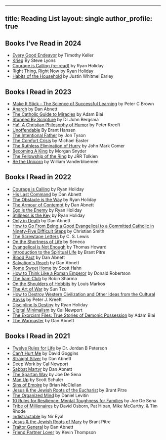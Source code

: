   
---
title: Reading List
layout: single
author_profile: true
---

## Books I've Read in 2024
- [Every Good Endeavor](https://www.amazon.com/Every-Good-Endeavor-Connecting-Your/dp/1594632820/ref=sr_1_1?crid=HNK0QTVUZ4W&keywords=every+good+endeavor+tim+keller&qid=1705504837&s=books&sprefix=every+good+%2Cstripbooks%2C170&sr=1-1) by Timothy Keller
- [Krieg](https://www.amazon.com/Krieg-Warhammer-000-Steve-Lyons/dp/1800262043/ref=sr_1_1?crid=3UEQFU8K34ZX1&dib=eyJ2IjoiMSJ9.vLDtptqyGVz6HLvegUKuZwPN4q4JwkmpN119NXb0xquWR6Kf89XRO_rtWHV12ZiiZDzuIQnfo3fTOGkvxhFVdjvAoz022oz-sqZvO_b8TepM46z6A8G9Cdxbue0nV0aTSaVCi1pWfkNUC1wCRKYpOhEUFAyRTjgEWscLr5vlXdonunauaYror0a8_ZSRWq-ywHfz6VaefhbLR_MXNdo36iHGiEBZ_BSV5tExLq847WI.vYZYdM8rpME8IQLMmjO0fodTvqoLUnu-S43upWegGT0&dib_tag=se&keywords=krieg+steve+lyons&qid=1709857164&sprefix=kreig+ste%2Caps%2C182&sr=8-1) By Steve Lyons
- [Courage is Calling (re-read)](https://www.amazon.com/Courage-Calling-Fortune-Favors-Brave/dp/0593191676/ref=sr_1_1?crid=14RQBNCDU6KCA&dib=eyJ2IjoiMSJ9.tFkd0QL8Z8Ocy09vg1Wx6cK138P5lXF6vH0wexf0ey6K-71wiy4l8hX68AXXgEGoKLedyhE76q8hutABlkzC3D4Kz111Dr6623wWlEBWQgnXlgCwOUgnkulfuMYh7I9blKzq-_G2UkhK54GiRmG0ykD9ZLuNhH3r-VMCO5OJ8qCP8TLTbmm6DCnUlecgVSGmMZlCT_UB3auKVDGLFlGDWFe2_wSSPMWnGSJ59gM-GiU.9Zu2zs8hd72YvaHtodxfXkAA-fl7HXqeksEosEXJ0i0&dib_tag=se&keywords=courage+is+calling+ryan+holiday&qid=1711559602&sprefix=courage+is+call%2Caps%2C137&sr=8-1) by Ryan Holiday
- [Right Thing, Right Now](https://www.amazon.com/Right-Thing-Now-Values-Character/dp/0593191714/ref=sr_1_1?crid=1X6KXCI4KZ2FI&dib=eyJ2IjoiMSJ9.Lry9i3EdmjH_uC_Ac0MdNPtu1GAz4PNE3lK9U9x2_KwIDEWzkXkFBdjA0WB92M4MChE846TQ9sq8ZLDQoKufE_8PqVyZwzC2uXsbiI2Jf2meML0PmFkn5qGN0PSfQz7K0jCSwIIklTJtq4d2i14r5PxfNQyLbmp85XXDJrPNg-vcWQSUDKDCaEKmtLxtqpvEX_8aWrVpCt4vaNxUOS8mljuguv3aoHKS_CGaXEgTCfo.RMLk2ea3fTnH17z0uxPTefkw3Eh0YTNIRc9p05xPWB4&dib_tag=se&keywords=right+thing+right+now+ryan+holiday&qid=1724868725&sprefix=right+thing+right+now%2Caps%2C149&sr=8-1) by Ryan Holiday
- [Habits of the Household](https://www.amazon.com/Habits-Household-Practicing-Everyday-Rhythms/dp/0310362938/ref=sr_1_1?crid=2U81N13FRL69W&dib=eyJ2IjoiMSJ9.PnCcVroxSYrz2v-ctF8MX8QeYkYiqFuRh7eV0TrcjHTEuhotky05MsAFEPKgbsSovGTnTmCEg71UPuwLuIesyfLII7D0FIdLIDp_yZaKd4WHADqemNKl7ueWtY6Jd_pe-hxInvifMkLTZCJTyatCsTAKeojPNvScx8PBP565FhNkf8AX1k0ZIene0WOatux1AGGeFn5yNumCRqZLMr69gVcmR5Dm70hBfrr-WMiDAyk.l3G2HpiOAt-G1mQZ6WfX8MrtH4jF4z9e_x_cUvkNm9k&dib_tag=se&keywords=habits+of+the+household&qid=1724868761&sprefix=habits+of+t%2Caps%2C148&sr=8-1) by Justin Whitmel Earley
## Books I Read in 2023
- [Make It Stick - The Science of Successful Learning](https://www.amazon.com/Make-It-Stick-Peter-C-Brown-audiobook/dp/B00M1Z2THY/ref=sr_1_1?keywords=make+it+stick+the+science+of+successful+learning&qid=1673463798&sprefix=make+it+stick+%2Caps%2C148&sr=8-1) by Peter C Brown
- [Anarch](https://www.amazon.com/Victory-Part-Two-Warhammer-000/dp/1804070785/ref=sr_1_1?keywords=the+victory+part+2&qid=1671475754&sprefix=the+victor%2Caps%2C298&sr=8-1) by Dan Abnett
- [The Catholic Guide to Miracles](https://www.amazon.com/Catholic-Guide-Miracles-Separating-Counterfeit/dp/1644132966/ref=sr_1_1?crid=6GBUUD7MP74R&keywords=catholic+guide+to+miracles&qid=1674499233&sprefix=catholic+guide+to+miracles%2Caps%2C150&sr=8-1) by Adam Blai
- [Stunned By Scripture](https://www.amazon.com/Stunned-Scripture-Bible-Made-Catholic/dp/1612783937/ref=sr_1_1?keywords=stunned+by+scripture+by+dr.+john+bergsma&qid=1676501895&sprefix=stunned+by+s%2Caps%2C177&sr=8-1) by Dr John Bergsma
- [Ha!: A Christian Philosophy of Humor](https://www.amazon.com/gp/product/1587313189/ref=ppx_yo_dt_b_asin_title_o03_s00?ie=UTF8&psc=1) by Peter Kreeft
- [Unoffendable](https://www.amazon.com/Unoffendable-Just-Change-Make-Better/dp/B09ZYMS2R5/ref=sr_1_1?keywords=unoffendable+by+brant+hansen&sr=8-1) By Brant Hansen
- [The Intentional Father](https://www.amazon.com/Intentional-Father-Practical-Courage-Character/dp/0801018684/ref=sr_1_1?keywords=the+intentional+father+jon+tyson&sr=8-1) by Jon Tyson
- [The Comfort Crisis](https://www.amazon.com/Comfort-Crisis-Embrace-Discomfort-Reclaim/dp/0593138767/ref=sr_1_1?keywords=comfort+crisis&qid=1684169081&sprefix=comfort+cri%2Caps%2C168&sr=8-1) by Michael Easter
- [The Ruthless Elimination of Hurry](https://www.amazon.com/Ruthless-Elimination-Hurry-Emotionally-Spiritually/dp/0525653090/ref=sr_1_1?keywords=the+ruthless+elimination+of+hurry+by+john+mark+comer&qid=1691076549&sprefix=the+ruth%2Caps%2C175&sr=8-1) by John Mark Comer
- [Becoming A King](https://www.amazon.com/Becoming-King-Path-Restoring-Heart/dp/0785232117/ref=tmm_pap_swatch_0?_encoding=UTF8&qid=&sr=) by Morgan Snyder
- [The Fellowship of the Ring](https://www.amazon.com/gp/product/0007581149/ref=ppx_yo_dt_b_search_asin_title?ie=UTF8&psc=1) by JRR Tolkien
- [Be the Unicorn](https://www.amazon.com/Be-Unicorn-Data-Driven-Separate-Leaders/dp/B0C3F7VP61/ref=sr_1_1?crid=1CETW1IKDCWJ&keywords=be+the+unicorn+vanderbloemen&qid=1703973428&sprefix=be+the+unicorn%2Caps%2C142&sr=8-1) by William Vanderbloemen
## Books I Read in 2022
- [Courage is Calling](https://www.amazon.com/Courage-Calling-Fortune-Favors-Brave/dp/0593191676/ref=sr_1_1?crid=3I16QU4TOG2NF&keywords=courage+is+calling+ryan+holiday&qid=1641406889&sprefix=courage+is+calling%2Caps%2C138&sr=8-1) by Ryan Holiday
- [His Last Command](https://www.amazon.com/The-Lost-Gaunts-Ghosts-Omnibus/dp/1844168182/ref=tmm_pap_swatch_0?_encoding=UTF8&qid=1642534161&sr=8-1) by Dan Abnett
- [The Obstacle is the Way](https://www.amazon.com/Obstacle-Way-Timeless-Turning-Triumph/dp/1591846358/ref=sr_1_1?keywords=the+obstacle+is+the+way&qid=1643521363&s=books&sprefix=the+obstac%2Cstripbooks%2C144&sr=1-1) by Ryan Holiday
- [The Armour of Contempt](https://www.amazon.com/The-Lost-Gaunts-Ghosts-Omnibus/dp/1844168182/ref=tmm_pap_swatch_0?_encoding=UTF8&qid=1642534161&sr=8-1) by Dan Abnett
- [Ego is the Enemy](https://www.amazon.com/Ego-Enemy-Ryan-Holiday/dp/1591847818/ref=sr_1_1?keywords=ego+is+the+enemy&qid=1644513360&s=books&sprefix=ego+is+the+e%2Cstripbooks%2C224&sr=1-1) by Ryan Holiday
- [Stillness is the Key](https://www.amazon.com/Stillness-Key-Ryan-Holiday/dp/0525538585/ref=tmm_hrd_swatch_0?_encoding=UTF8&qid=1645041638&sr=8-1) by Ryan Holiday
- [Only in Death](https://www.amazon.com/The-Lost-Gaunts-Ghosts-Omnibus/dp/1844168182/ref=tmm_pap_swatch_0?_encoding=UTF8&qid=1642534161&sr=8-1) by Dan Abnett
- [How to Go From Being a Good Evangelical to a Committed Catholic in Ninety-Five Difficult Steps](https://www.amazon.com/Evangelical-Committed-Catholic-Ninety-Five-Difficult/dp/1610970330/ref=sr_1_1?keywords=how+to+go+from+being+a+good+evangelical&qid=1646164954&sprefix=How+to+go+from+being+a+%2Caps%2C169&sr=8-1) by Christian Smith
- [The Screwtape Letters](https://www.amazon.com/Screwtape-Letters-C-S-Lewis/dp/0060652934/ref=sr_1_1?keywords=screwtape+letters+by+c.s.+lewis+paperback&qid=1646758639&sprefix=screwtape+letters+by+c.s.+lewis%2Caps%2C148&sr=8-1) by C. S. Lewis
- [On the Shortness of Life](https://www.amazon.com/Shortness-Life-Seneca/dp/1941129420/ref=sr_1_4?keywords=on+the+shortness+of+life&qid=1647048061&sprefix=on+the+shortn%2Caps%2C182&sr=8-4) by Seneca
- [Evangelical is Not Enough](https://www.amazon.com/Evangelical-Not-Enough-Worship-Sacrament/dp/0898702216/ref=sr_1_1?keywords=evangelical+is+not+enough&qid=1648414409&sprefix=evangelical+is+not%2Caps%2C378&sr=8-1) by Thomas Howard
- [Introduction to the Spiritual Life](https://www.amazon.com/Introduction-Spiritual-Life-Walking-Prayer/dp/B08ZJXJXCF/ref=sr_1_1?keywords=introduction+to+the+spiritual+life+brant+pitre&qid=1649097944&sprefix=introduction+to+the+sp%2Caps%2C134&sr=8-1) by Brant Pitre
- [Blood Pact](https://www.amazon.com/gp/product/1784968153/ref=ppx_yo_dt_b_asin_title_o04_s00?ie=UTF8&psc=1) by Dan Abnett
- [Salvation's Reach](https://www.amazon.com/gp/product/1784968153/ref=ppx_yo_dt_b_asin_title_o04_s00?ie=UTF8&psc=1) by Dan Abnett
- [Rome Sweet Home](https://www.amazon.com/Rome-Sweet-Home-Journey-Catholicism/dp/0898704782/ref=sr_1_1?keywords=rome+sweet+home+scott+hahn&qid=1653320237&sprefix=rome+sw%2Caps%2C219&sr=8-1) by Scott Hahn
- [How to Think Like a Roman Emperor](https://www.amazon.com/How-to-Think-Like-Roman-Emperor-audiobook/dp/B07F9YYR62/ref=sr_1_1?keywords=how+to+think+like+a+roman+emperor&qid=1654316020&s=books&sprefix=how+to+think+lik%2Cstripbooks%2C217&sr=1-1) by Donald Robertson
- [The 5am Club](https://www.amazon.com/AM-Club-Morning-Elevate-Life/dp/1443460710/ref=sr_1_1?keywords=the+5am+club&qid=1655000718&sprefix=the+5am%2Caps%2C136&sr=8-1) by Robin Sharma
- [On the Shoulders of Hobbits](https://www.amazon.com/gp/product/0802443192/ref=ppx_yo_dt_b_asin_title_o01_s00?ie=UTF8&psc=1) by Louis Markos
- [The Art of War](https://www.amazon.com/Art-War-Sun-Tzu/dp/0486832945/) by Sun Tzu
- [How to Destroy Western Civilization and Other Ideas from the Cultural Abyss](https://www.amazon.com/Destroy-Western-Civilization-Other-Cultural/dp/B098D53WN4/ref=sr_1_1?keywords=how+to+destroy+western+civilization+kreeft&qid=1659976402&sprefix=how+to+destroy+wester%2Caps%2C272&sr=8-1) by Peter J. Kreeft
- [Discipline Is Destiny](https://www.amazon.com/Discipline-Destiny-Power-Self-Control-Virtues/dp/0593191692/ref=sr_1_1?keywords=discipline+is+destiny+ryan+holiday&qid=1666625941&qu=eyJxc2MiOiIxLjgzIiwicXNhIjoiMS42MiIsInFzcCI6IjEuNjMifQ%3D%3D&sprefix=Discip%2Caps%2C212&sr=8-1) by Ryan Holiday
- [Digital Minimalism](https://www.amazon.com/Digital-Minimalism-Choosing-Focused-Noisy/dp/0525536515/ref=sr_1_1?keywords=digital+minimalism+cal+newport&qid=1668539844&sprefix=digital+min%2Caps%2C143&sr=8-1) by Cal Newport
- [The Exorcism Files: True Stories of Demonic Possession](https://www.amazon.com/gp/product/1644135086/ref=ppx_yo_dt_b_asin_title_o04_s00?ie=UTF8&psc=1) by Adam Blai
- [The Warmaster](https://www.amazon.com/Victory-Part-Two-Warhammer-000/dp/1804070785/ref=sr_1_1?keywords=the+victory+part+2&qid=1671475754&sprefix=the+victor%2Caps%2C298&sr=8-1) by Dan Abnett

## Books I Read in 2021
- [Twelve Rules for Life](https://www.amazon.com/12-Rules-Life-Antidote-Chaos/dp/0345816021/ref=sr_1_1?crid=2YXR0031ITV1V&dchild=1&keywords=twelve+rules+for+life+by+jordan+peterson&qid=1622693242&sprefix=twelve+rules+for+li%2Caps%2C209&sr=8-1) by Dr. Jordan B Peterson
- [Can't Hurt Me](https://www.amazon.com/Cant-Hurt-Me-Master-Your/dp/1544512279/ref=sr_1_2?crid=349DJZBVBYVVK&dchild=1&keywords=can%27t+hurt+me&qid=1622693278&sprefix=can%27t+hurt%2Caps%2C231&sr=8-2) by David Goggins
- [Straight Silver](https://www.amazon.com/Saint-Gaunts-Ghosts-Omnibus/dp/1784966274/ref=sr_1_2?crid=LUZUKS9L6D9U&dchild=1&keywords=sabbat+martyr&qid=1622693300&sprefix=Sabbat+Mart%2Caps%2C204&sr=8-2) by Dan Abnett
- [Deep Work](https://www.amazon.com/Deep-Work-Focused-Success-Distracted/dp/1455586692/ref=sr_1_1?crid=1NWWTCBMQD98&dchild=1&keywords=deep+work+cal+newport&qid=1622693370&sprefix=deep+work%2Caps%2C223&sr=8-1) by Cal Newport
- [Sabbat Martyr](https://www.amazon.com/Saint-Gaunts-Ghosts-Omnibus/dp/1784966274/ref=sr_1_2?crid=LUZUKS9L6D9U&dchild=1&keywords=sabbat+martyr&qid=1622693300&sprefix=Sabbat+Mart%2Caps%2C204&sr=8-2) by Dan Abnett
- [The Spartan Way](https://www.amazon.com/The-Spartan-Way-audiobook/dp/B07FNSDN6F/ref=sr_1_1?dchild=1&keywords=the+spartan+way&qid=1626118296&sr=8-1) by Joe De Sena
- [Man Up](https://www.amazon.com/Man-Up-Scott-C-Schuler-audiobook/dp/B077K5YKX5/ref=sr_1_7?dchild=1&keywords=man+up&qid=1629321144&sr=8-7) by Scott Schuler
- [Sins of Empire](https://www.amazon.com/Sins-Empire-Gods-Blood-Powder/dp/0316407216/ref=tmm_hrd_swatch_0?_encoding=UTF8&qid=1631896301&sr=8-1) by Brian McClellan
- [Jesus & the Jewish Roots of the Eucharist](https://www.amazon.com/Jesus-Jewish-Roots-Eucharist-Unlocking/dp/0385531869/ref=tmm_pap_swatch_0?_encoding=UTF8&qid=1634185354&sr=8-1) by Brant Pitre
- [The Organized Mind](https://www.amazon.com/The-Organized-Mind-audiobook/dp/B00MH43RWK/ref=sr_1_1?dchild=1&keywords=The+organized+mind&qid=1634335352&sr=8-1) by Daniel Levitin
- [10 Rules for Resilience: Mental Toughness for Families](https://www.amazon.com/10-Rules-Resilience-Toughness-Families/dp/B08V3V9KN4/ref=sr_1_3?crid=1501YJYW1U12U&dchild=1&keywords=10+rules+for+resilience+mental+toughness+for+families&qid=1635447118&sprefix=10+rul%2Caps%2C135&sr=8-3) by Joe De Sena
- [Tribe of Millionaires](https://www.amazon.com/Tribe-Millionaires-Choice-Change-Everything/dp/B07Y5QYZ4W/ref=sr_1_1?crid=23WN7YGQR3N6H&keywords=tribe+of+millionaires&qid=1636757614&sprefix=tribe+of+mil%2Caps%2C210&sr=8-1) by David Osborn, Pat Hiban, Mike McCarthy, & Tim Rhode
- [Indistractable](https://www.amazon.com/Indistractable-Control-Your-Attention-Choose/dp/194883653X/ref=tmm_hrd_swatch_0?_encoding=UTF8&qid=1637196253&sr=8-1) by Nir Eyal
- [Jesus & the Jewish Roots of Mary](https://www.amazon.com/Jesus-Jewish-Roots-Mary-Unveiling/dp/0525572732/ref=sr_1_1?crid=OPW00Z5AX08I&keywords=jesus+and+the+jewish+roots+of+mary&qid=1638395415&sprefix=Jesus+and+the+jew%2Caps%2C220&sr=8-1) by Brant Pitre
- [Traitor General](https://www.amazon.com/gp/product/1844168190/ref=ox_sc_saved_title_1?smid=&psc=1) by Dan Abnett
- [Friend Partner Lover](https://www.amazon.com/Friends-Partners-Lovers-Takes-Marriage/dp/0800728114/ref=tmm_pap_swatch_0?_encoding=UTF8&qid=1640999518&sr=8-2) by Kevin Thompson
